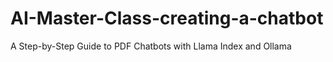 # AI-Master-Class-creating-a-chatbot
 A Step-by-Step Guide to PDF Chatbots with Llama Index and Ollama
